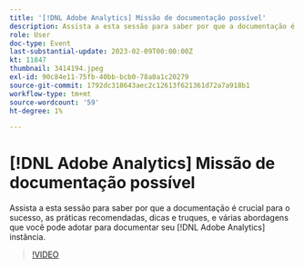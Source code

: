 ```yaml
---
title: '[!DNL Adobe Analytics] Missão de documentação possível'
description: Assista a esta sessão para saber por que a documentação é crucial para o sucesso, as práticas recomendadas, dicas e truques, e várias abordagens que você pode adotar para documentar seu [!DNL Adobe Analytics] instância. Junho de 2022
role: User
doc-type: Event
last-substantial-update: 2023-02-09T00:00:00Z
kt: 11847
thumbnail: 3414194.jpeg
exl-id: 90c84e11-75fb-40bb-bcb0-78a0a1c20279
source-git-commit: 1792dc318643aec2c12613f621361d72a7a918b1
workflow-type: tm+mt
source-wordcount: '59'
ht-degree: 1%

---
```


# [!DNL Adobe Analytics] Missão de documentação possível

Assista a esta sessão para saber por que a documentação é crucial para o sucesso, as práticas recomendadas, dicas e truques, e várias abordagens que você pode adotar para documentar seu [!DNL Adobe Analytics] instância.

>[!VIDEO](https://video.tv.adobe.com/v/3414194/?quality=12&learn=on)
